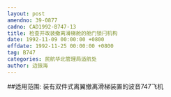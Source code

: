 ```yaml
---
layout: post
amendno: 39-0877
cadno: CAD1992-B747-13
title: 检查并改装撤离滑梯舱的舱门锁闩机构
date: 1992-11-09 00:00:00 +0800
effdate: 1992-11-25 00:00:00 +0800
tag: B747
categories: 民航华北管理局适航处
author: 边振海
---
```


##适用范围:
装有双件式离翼撤离滑梯装置的波音747飞机

